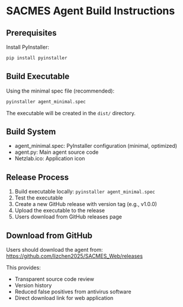 # SACMES Agent Build Instructions

## Prerequisites

Install PyInstaller:
```bash
pip install pyinstaller
```

## Build Executable

Using the minimal spec file (recommended):
```bash
pyinstaller agent_minimal.spec
```

The executable will be created in the `dist/` directory.

## Build System

- agent_minimal.spec: PyInstaller configuration (minimal, optimized)
- agent.py: Main agent source code
- Netzlab.ico: Application icon

## Release Process

1. Build executable locally: `pyinstaller agent_minimal.spec`
2. Test the executable
3. Create a new GitHub release with version tag (e.g., v1.0.0)
4. Upload the executable to the release
5. Users download from GitHub releases page

## Download from GitHub

Users should download the agent from:
https://github.com/lizchen2025/SACMES_Web/releases

This provides:
- Transparent source code review
- Version history
- Reduced false positives from antivirus software
- Direct download link for web application
